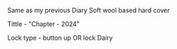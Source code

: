  Same as my previous Diary 
Soft wool based 
hard cover

Tittle - "Chapter - 2024"

Lock type - button up OR lock Dairy 